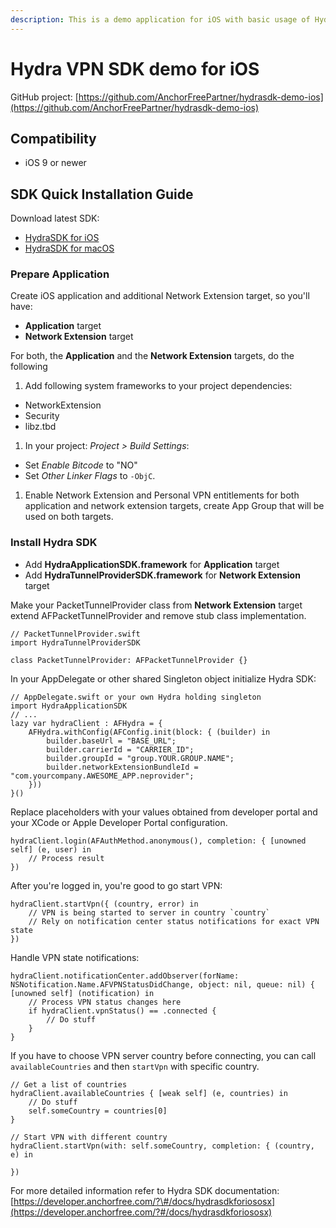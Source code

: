 ```yaml
---
description: This is a demo application for iOS with basic usage of Hydra VPN SDK.
---
```


# Hydra VPN SDK demo for iOS

GitHub project: [https://github.com/AnchorFreePartner/hydrasdk-demo-ios](https://github.com/AnchorFreePartner/hydrasdk-demo-ios)

## Compatibility

* iOS 9 or newer

## SDK Quick Installation Guide

Download latest SDK:

* [HydraSDK for iOS](https://firebasestorage.googleapis.com/v0/b/web-portal-for-partners.appspot.com/o/products%2FVPNSDK%20iOS%203.1.3.zip?alt=media&token=723e9c44-fe7a-490d-b1e0-889f53dca9b2)
* [HydraSDK for macOS](https://firebasestorage.googleapis.com/v0/b/web-portal-for-partners.appspot.com/o/products%2FVPNSDK%20macOS%203.1.1.zip?alt=media&token=17c0f5d5-1996-4c2e-ac0d-fa15110f4c60)

### Prepare Application

Create iOS application and additional Network Extension target, so you'll have:

* **Application** target
* **Network Extension** target

For both, the **Application** and the **Network Extension** targets, do the following

1. Add following system frameworks to your project dependencies:

* NetworkExtension
* Security
* libz.tbd

1. In your project: _Project &gt; Build Settings_:

* Set _Enable Bitcode_ to "NO"
* Set _Other Linker Flags_ to `-ObjC`.

1. Enable Network Extension and Personal VPN entitlements for both application and network extension targets, create App Group that will be used on both targets.

### Install Hydra SDK

* Add **HydraApplicationSDK.framework** for **Application** target
* Add **HydraTunnelProviderSDK.framework** for **Network Extension** target

Make your PacketTunnelProvider class from **Network Extension** target extend AFPacketTunnelProvider and remove stub class implementation.

```text
// PacketTunnelProvider.swift
import HydraTunnelProviderSDK

class PacketTunnelProvider: AFPacketTunnelProvider {}
```

In your AppDelegate or other shared Singleton object initialize Hydra SDK:

```text
// AppDelegate.swift or your own Hydra holding singleton
import HydraApplicationSDK
// ...
lazy var hydraClient : AFHydra = {
    AFHydra.withConfig(AFConfig.init(block: { (builder) in
        builder.baseUrl = "BASE_URL";
        builder.carrierId = "CARRIER_ID";
        builder.groupId = "group.YOUR.GROUP.NAME";
        builder.networkExtensionBundleId = "com.yourcompany.AWESOME_APP.neprovider";
    }))
}()
```

Replace placeholders with your values obtained from developer portal and your XCode or Apple Developer Portal configuration.

```text
hydraClient.login(AFAuthMethod.anonymous(), completion: { [unowned self] (e, user) in
    // Process result
})
```

After you're logged in, you're good to go start VPN:

```text
hydraClient.startVpn({ (country, error) in
    // VPN is being started to server in country `country`
    // Rely on notification center status notifications for exact VPN state
})
```

Handle VPN state notifications:

```text
hydraClient.notificationCenter.addObserver(forName: NSNotification.Name.AFVPNStatusDidChange, object: nil, queue: nil) { [unowned self] (notification) in
    // Process VPN status changes here
    if hydraClient.vpnStatus() == .connected {
        // Do stuff
    }
}
```

If you have to choose VPN server country before connecting, you can call `availableCountries` and then `startVpn` with specific country.

```text
// Get a list of countries 
hydraClient.availableCountries { [weak self] (e, countries) in
    // Do stuff
    self.someCountry = countries[0]
}

// Start VPN with different country
hydraClient.startVpn(with: self.someCountry, completion: { (country, e) in

})
```

For more detailed information refer to Hydra SDK documentation: [https://developer.anchorfree.com/?\#/docs/hydrasdkforiososx](https://developer.anchorfree.com/?#/docs/hydrasdkforiososx)


